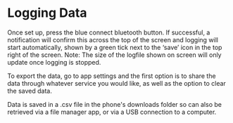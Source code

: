 # Logging Data

Once set up, press the blue connect bluetooth button. If successful, a notification will confirm this across the top of the screen and logging will start automatically, shown by a green tick next to the ‘save’ icon in the top right of the screen. Note: The size of the logfile shown on screen will only update once logging is stopped.

To export the data, go to app settings and the first option is to share the data through whatever service you would like, as well as the option to clear the saved data.

Data is saved in a .csv file in the phone's downloads folder so can also be retrieved via a file manager app, or via a USB connection to a computer.

